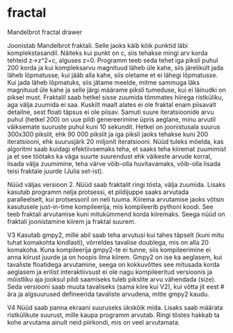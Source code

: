 fractal
=======

Mandelbrot fractal drawer

Joonistab Mandelbrot fraktali. Selle jaoks käib kõik punktid läbi komplekstasandil. Näiteks kui punkt on c, siis tehakse mingi arv korda tehteid z->z^2+c, alguses z=0. Programm teeb seda tehet iga piksli puhul 200 korda ja kui kompleksarvu magnituud läheb üle kahe, siis järelikult jada läheb lõpmatusse, kui jääb alla kahe, siis oletame et ei lähegi lõpmatusse. Kui jada läheb lõpmatuks, siis jätame meelde, mitme sammuga läks magnituud üle kahe ja selle järgi määrame piksli tumeduse, kui ei läinudki on piksel must. Fraktalil saab hetkel sisse zuumida tõmmates hiirega ristküliku, aga välja zuumida ei saa. Kuskilt maalt alates ei ole fraktal enam piisavalt detailne, sest floati täpsus ei ole piisav. Samuti suure iteratsioonide arvu puhul (hetkel 200) on uue pildi genereerimine üpris aeglane, minu arvutil väiksemate suuruste puhul kuni 10 sekundit. Hetkel on joonistusala suurus 300x300 pikslit, ehk 90 000 pikslit ja iga piksli jaoks tehakse kuni 200 iteratsiooni, ehk suurusjärk 20 miljonit iteratsiooni. Nüüd tuleks mõelda, kas algoritmi saab kuidagi efektiivsemaks teha, et saaks teha kiiremat zuumimist ja et see töötaks ka väga suurte suurendust ehk väikeste arvude korral, lisada välja zuumimine, teha värve võib-olla huvitavamaks, võib-olla lisada teisi fraktale juurde (Julia set-ist).

Nüüd väljas versioon 2.
Nüüd saab fraktalit ringi tõsta, välja zuumida. Lisaks kasutab programm nelja protsessi, et pildijuppe saaks arvutada paralleelselt, kui protsessoril on neli tuuma. Kiirema arvutamise jaoks võtsin kasutusele just-in-time kompileerija, mis kompileerib pythoni koodi. See teeb fraktali arvutamise kuni mitukümmend korda kiiremaks. Seega nüüd on fraktali joonistamine kiirem ja fraktal suurem.

V3
Kasutab gmpy2, mille abil saab teha arvutusi kui tahes täpselt (kuni mitu tuhat komakohta kindlasti), võrreldes tavalise doublega, mis on alla 20 komakoha. Kuna kompileerija gmpy2-te ei tunne, siis kompileerimine ei anna kiirust juurde ja on hoopis ilma kiirem. Gmpy2 on ise ka aeglasem, kui tavaliste floatidega arvutamine, seega on kokkuvõttes see mitusada korda aeglasem ja erilist interaktiivsust ei ole nagu kompileeritud versioonis ja mõistliku aja jooksul pildi saamiseks tuleb pikslite arvu vähendada (size). Seda versiooni saab muuta tavaliseks (sama kiire kui V2), kui võtta jit eest # ära ja algsuurused defineerida tavaliste arvudena, mitte gmpy2 kaudu.

V4
Nüüd saab panna ekraani suuruseks ükskõik mida. Lisaks saab määrata ristkülikute suurust, mille kaupa programm arvutab. Ringi tõstes hakkab ta kohe arvutama ainult neid piirkondi, mis on veel arvutamata.
